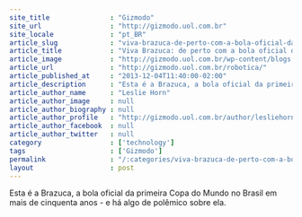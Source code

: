 ```yaml
---
site_title               : "Gizmodo"
site_url                 : "http://gizmodo.uol.com.br"
site_locale              : "pt_BR"
article_slug             : "viva-brazuca-de-perto-com-a-bola-oficial-da-copa-do-mundo-2014"
article_title            : "Viva Brazuca: de perto com a bola oficial da Copa do Mundo 2014"
article_image            : "http://gizmodo.uol.com.br/wp-content/blogs.dir/8/files/2016/09/medroboticsflex-e1474815362449.jpg"
article_url              : "http://gizmodo.uol.com.br/robotica/"
article_published_at     : "2013-12-04T11:40:00-02:00"
article_description      : "Esta é a Brazuca, a bola oficial da primeira Copa do Mundo no Brasil em mais de cinquenta anos - e há algo de polêmico sobre ela."
article_author_name      : "Leslie Horn"
article_author_image     : null
article_author_biography : null
article_author_profile   : "http://gizmodo.uol.com.br/author/lesliehorn/"
article_author_facebook  : null
article_author_twitter   : null
category                 : ['technology']
tags                     : ['Gizmodo']
permalink                : "/:categories/viva-brazuca-de-perto-com-a-bola-oficial-da-copa-do-mundo-2014/"
layout                   : post
---
```


Esta é a Brazuca, a bola oficial da primeira Copa do Mundo no Brasil em mais de cinquenta anos - e há algo de polêmico sobre ela.
